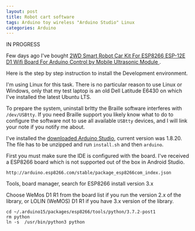 ```yaml
---
layout: post
title: Robot cart software
tags: Arduino toy wireless "Arduino Studio" Linux
categories: Arduino
---
```


IN PROGRESS

Few days ago I've bought <a href="https://www.aliexpress.com/item/3256802871526756.html">2WD Smart Robot Car Kit For ESP8266 ESP-12E D1 Wifi Board For Arduino Control by Mobile Ultrasonic Module </a>.

Here is the step by step instruction to install the Development environment.
<!--more-->

I'm using Linux for this task. There is no particular reason to use Linux or Windows, only that my test laptop is an old Dell Latitude E6430 on which I've installed the latest Ubuntu LTS.

To prepare the system, uninstall brltty the Braille software interferes with ``/dev/USBtty``. If you need Braille support you likely know what to do to configure the software not to use all available ``USBtty`` devices, and I will link your note if you notify me about.

I've installed the <a href="https://downloads.arduino.cc/arduino-nightly-linux64.tar.xz">downloaded Arduino Studio</a>, current version was 1.8.20. The file has to be unzipped and run ``install.sh`` and then ``arduino``. 

First you must make sure the IDE is configured with the board. I've received a ESP8266 board which is not supported out of the box in Android Studio.

```http://arduino.esp8266.com/stable/package_esp8266com_index.json```

Tools, board manager, search for ESP8266 install version 3.x

Choose WeMos D1 R1 from the board list if you run the version 2.x of the library, or LOLIN (WeMOS) D1 R1 if you have  3.x version of the library.

```
cd ~/.arduino15/packages/esp8266/tools/python/3.7.2-post1
rm python 
ln -s  /usr/bin/python3 python
```

<figure>
    <img src="{{'/static/robot/ArduinoStudio.png' | prepend: site.baseurl }}" 
    alt='' />
    <figcaption></figcaption>
</figure>

<figure>
    <img src="{{'/static/robot/SelectBoard.png' | prepend: site.baseurl }}" 
    alt='' />
    <figcaption></figcaption>
</figure>
<figure>
    <img src="{{'/static/robot/USBSerialConsole.png' | prepend: site.baseurl }}" 
    alt='' />
    <figcaption></figcaption>
</figure>
<figure>
    <img src="{{'/static/robot/Preferences.png' | prepend: site.baseurl }}" 
    alt='' />
    <figcaption></figcaption>
</figure>
<figure>
    <img src="{{'/static/robot/successfulCompileAndUpdate.png' | prepend: site.baseurl }}" 
    alt='' />
    <figcaption></figcaption>
</figure>


